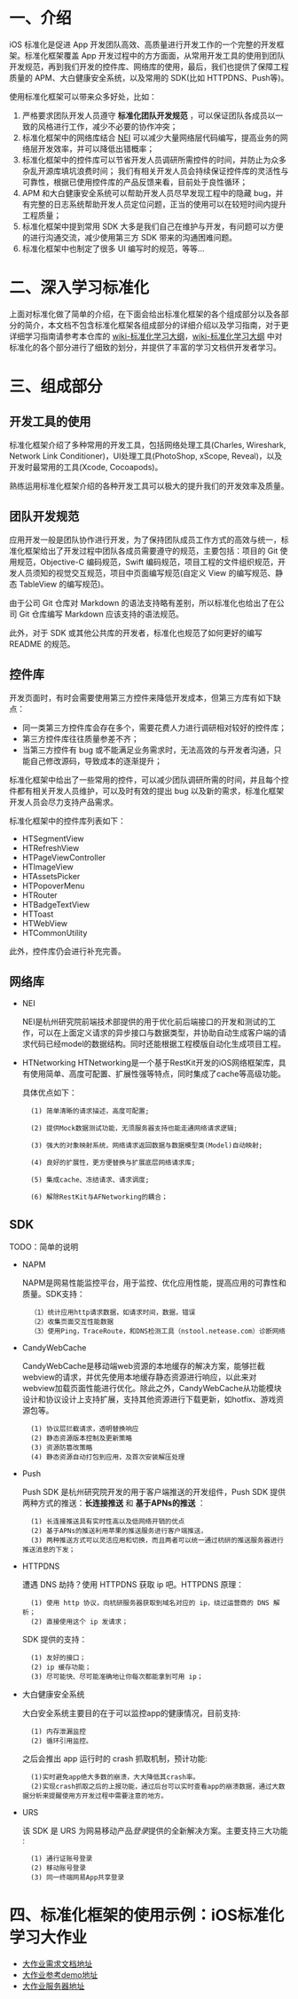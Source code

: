 # 一、介绍

iOS 标准化是促进 App 开发团队高效、高质量进行开发工作的一个完整的开发框架。标准化框架覆盖 App 开发过程中的方方面面，从常用开发工具的使用到团队开发规范，再到我们开发的控件库、网络库的使用，最后，我们也提供了保障工程质量的 APM、大白健康安全系统，以及常用的 SDK(比如 HTTPDNS、Push等)。	

使用标准化框架可以带来众多好处，比如：
1. 严格要求团队开发人员遵守 **标准化团队开发规范** ，可以保证团队各成员以一致的风格进行工作，减少不必要的协作冲突；
2. 标准化框架中的网络库结合 [NEI](https://g.hz.netease.com/HeartTouchOpen/nei_mobile) 可以减少大量网络层代码编写，提高业务的网络层开发效率，并可以降低出错概率；
3. 标准化框架中的控件库可以节省开发人员调研所需控件的时间，并防止为众多杂乱开源库填坑浪费时间；
   我们有相关开发人员会持续保证控件库的灵活性与可靠性，根据已使用控件库的产品反馈来看，目前处于良性循环；
4. APM 和大白健康安全系统可以帮助开发人员尽早发现工程中的隐藏 bug，并有完整的日志系统帮助开发人员定位问题，正当的使用可以在较短时间内提升工程质量；
5. 标准化框架中提到常用 SDK 大多是我们自己在维护与开发，有问题可以方便的进行沟通交流，减少使用第三方 SDK 带来的沟通困难问题。
6. 标准化框架中也制定了很多 UI 编写时的规范，等等...


# 二、深入学习标准化

上面对标准化做了简单的介绍，在下面会给出标准化框架的各个组成部分以及各部分的简介，本文档不包含标准化框架各组成部分的详细介绍以及学习指南，对于更详细学习指南请参考本仓库的 [wiki-标准化学习大纲](https://github.com/NEYouFan/standardization-iOS/wiki)，[wiki-标准化学习大纲](https://github.com/NEYouFan/standardization-iOS/wiki) 中对标准化的各个部分进行了细致的划分，并提供了丰富的学习文档供开发者学习。
		

# 三、组成部分

## 开发工具的使用

标准化框架介绍了多种常用的开发工具，包括网络处理工具(Charles, Wireshark, Network Link Conditioner)，UI处理工具(PhotoShop, xScope, Reveal)，以及开发时最常用的工具(Xcode, Cocoapods)。

熟练运用标准化框架介绍的各种开发工具可以极大的提升我们的开发效率及质量。

## 团队开发规范

应用开发一般是团队协作进行开发，为了保持团队成员工作方式的高效与统一，标准化框架给出了开发过程中团队各成员需要遵守的规范，主要包括：项目的 Git 使用规范，Objective-C 编码规范，Swift 编码规范，项目工程的文件组织规范，开发人员须知的视觉交互规范，项目中页面编写规范(自定义 View 的编写规范、静态 TableView 的编写规范)。

由于公司 Git 仓库对 Markdown 的语法支持略有差别，所以标准化也给出了在公司 Git 仓库编写 Markdown 应该支持的语法规范。

此外，对于 SDK 或其他公共库的开发者，标准化也规范了如何更好的编写 README 的规范。

## 控件库

开发页面时，有时会需要使用第三方控件来降低开发成本，但第三方库有如下缺点：

* 同一类第三方控件库会存在多个，需要花费人力进行调研相对较好的控件库；
* 第三方控件库往往质量参差不齐；
* 当第三方控件有 bug 或不能满足业务需求时，无法高效的与开发者沟通，只能自己修改源码，导致成本的逐渐提升；

标准化框架中给出了一些常用的控件，可以减少团队调研所需的时间，并且每个控件都有相关开发人员维护，可以及时有效的提出 bug 以及新的需求，标准化框架开发人员会尽力支持产品需求。

标准化框架中的控件库列表如下：

* HTSegmentView
* HTRefreshView
* HTPageViewController
* HTImageView
* HTAssetsPicker
* HTPopoverMenu
* HTRouter
* HTBadgeTextView
* HTToast
* HTWebView
* HTCommonUtility

此外，控件库仍会进行补充完善。
	
## 网络库

* NEI

	NEI是杭州研究院前端技术部提供的用于优化前后端接口的开发和测试的工作，可以在上面定义请求的异步接口与数据类型，并协助自动生成客户端的请求代码已经model的数据结构。同时还能根据工程模版自动化生成项目工程。

* HTNetworking
	HTNetworking是一个基于RestKit开发的iOS网络框架库，具有使用简单、高度可配置、扩展性强等特点，同时集成了cache等高级功能。
	
	具体优点如下：

		(1) 简单清晰的请求描述，高度可配置;
	
		(2) 提供Mock数据测试功能，无须服务器支持也能走通网络请求逻辑;
	
		(3) 强大的对象映射系统，网络请求返回数据与数据模型类(Model)自动映射;
	
		(4) 良好的扩展性，更方便替换与扩展底层网络请求库;
	
		(5) 集成cache、冻结请求、请求调度;
	
		(6) 解除RestKit与AFNetworking的耦合；

## SDK

TODO：简单的说明

* NAPM 

	NAPM是网易性能监控平台，用于监控、优化应用性能，提高应用的可靠性和质量。SDK支持：
	
		（1）统计应用http请求数据，如请求时间，数据，错误
		（2）收集页面交互性能数据
		（3）使用Ping，TraceRoute，和DNS检测工具（nstool.netease.com）诊断网络

* CandyWebCache

    CandyWebCache是移动端web资源的本地缓存的解决方案，能够拦截webview的请求，并优先使用本地缓存静态资源进行响应，以此来对webview加载页面性能进行优化。除此之外，CandyWebCache从功能模块设计和协议设计上支持扩展，支持其他资源进行下载更新，如hotfix、游戏资源包等。


		(1) 协议层拦截请求，透明替换响应
		(2) 静态资源版本控制及更新策略
		(3) 资源防篡改策略
		(4) 静态资源自动打包到应用，及首次安装解压处理

* Push

    Push SDK 是杭州研究院开发的用于客户端推送的开发组件，Push SDK 提供两种方式的推送：**长连接推送** 和 **基于APNs的推送** ：

		(1) 长连接推送具有实时性高以及低网络开销的优点
		(2) 基于APNs的推送利用苹果的推送服务进行客户端推送，
		(3) 两种推送方式可以灵活应用和切换，而且两者可以统一通过杭研的推送服务器进行推送消息的下发；

* HTTPDNS 

	遭遇 DNS 劫持？使用 HTTPDNS 获取 ip 吧。HTTPDNS 原理：
	
		(1) 使用 http 协议，向杭研服务器获取到域名对应的 ip，绕过运营商的 DNS 解析；
		(2) 直接使用这个 ip 发请求；
		
	SDK 提供的支持：
	
	    (1) 友好的接口；
		(2) ip 缓存功能；
		(3) 尽可能快、尽可能准确地让你每次都能拿到可用 ip；

* 大白健康安全系统
	
	大白安全系统主要目的在于可以监控app的健康情况，目前支持:
	
		(1) 内存泄漏监控
		(2) 循环引用监控。
	
	之后会推出 app 运行时的 crash 抓取机制，预计功能:
	
		(1)实时避免app绝大多数的崩溃，大大降低其crash率。
		(2)实现crash抓取之后的上报功能，通过后台可以实时查看app的崩溃数据，通过大数据分析来提醒使用方开发过程中需要注意的地方。


* URS 

	该 SDK 是 URS 为网易移动产品*登录*提供的全新解决方案。主要支持三大功能 :
	
		(1) 通行证账号登录 
		(2) 移动账号登录
		(3) 同一终端网易App共享登录

# 四、标准化框架的使用示例：iOS标准化学习大作业

* [大作业需求文档地址](https://g.hz.netease.com/mobile-ios/Standardization/tree/master/%E7%A7%BB%E5%8A%A8%E7%AB%AF%E5%AE%9E%E8%B7%B5%E5%A4%A7%E4%BD%9C%E4%B8%9A)
* [大作业参考demo地址](https://g.hz.netease.com/mobile-ios/Standardization/tree/master/StandardizationPractice)
* [大作业服务器地址](https://g.hz.netease.com/hzwangliping/TrainingServer/tree/master/CT%E5%A4%A7%E4%BD%9C%E4%B8%9A%E6%9C%8D%E5%8A%A1%E5%99%A8)
